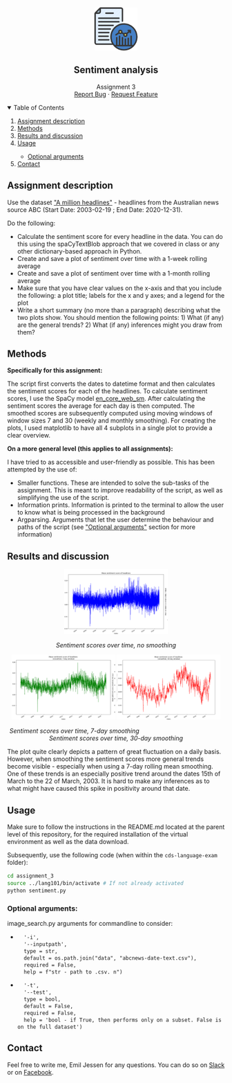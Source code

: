 <!-- PROJECT LOGO -->
<br />
<p align="center">
  <a href="https://github.com/emiltj/cds-language-exam">
    <img src="../README_images/lang_logo.png" alt="Logo" width="100" height="100">
  </a>
  
  <h2 align="center">Sentiment analysis</h2>

  <p align="center">
    Assignment 3
    <br />
    <a href="https://github.com/emiltj/cds-language-exam/issues">Report Bug</a>
    ·
    <a href="https://github.com/emiltj/cds-language-exam/issues">Request Feature</a>
  </p>
</p>

<!-- TABLE OF CONTENTS -->
<details open="open">
  <summary>Table of Contents</summary>
  <ol>
    <li><a href="#assignment-description">Assignment description</a></li>
    <li><a href="#methods">Methods</a></li>
    <li><a href="#results-and-discussion">Results and discussion</a></li>
    <li><a href="#usage">Usage</a></li>
          <ul>
        <li><a href="#optional-arguments">Optional arguments</a></li>
      </ul>
    <li><a href="#contact">Contact</a></li>
  </ol>
</details>

<!-- ASSIGNMENT DESCRIPTION -->
## Assignment description

Use the dataset ["A million headlines"](https://www.kaggle.com/therohk/million-headlines) - headlines from the Australian news source ABC (Start Date: 2003-02-19 ; End Date: 2020-12-31).

Do the following:
* Calculate the sentiment score for every headline in the data. You can do this using the spaCyTextBlob approach that we covered in class or any other dictionary-based approach in Python.
* Create and save a plot of sentiment over time with a 1-week rolling average
* Create and save a plot of sentiment over time with a 1-month rolling average
* Make sure that you have clear values on the x-axis and that you include the following: a plot title; labels for the x and y axes; and a legend for the plot
* Write a short summary (no more than a paragraph) describing what the two plots show. You should mention the following points: 1) What (if any) are the general trends? 2) What (if any) inferences might you draw from them?

<!-- METHODS -->
## Methods

**Specifically for this assignment:**

The script first converts the dates to datetime format and then calculates the sentiment scores for each of the headlines. To calculate sentiment scores, I use the SpaCy model [en_core_web_sm](https://spacy.io/usage/models). After calculating the sentiment scores the average for each day is then computed. The smoothed scores are subsequently computed using moving windows of window sizes 7 and 30 (weekly and monthly smoothing). For creating the plots, I used matplotlib to have all 4 subplots in a single plot to provide a clear overview.

**On a more general level (this applies to all assignments):**

I have tried to as accessible and user-friendly as possible. This has been attempted by the use of:
* Smaller functions. These are intended to solve the sub-tasks of the assignment. This is meant to improve readability of the script, as well as simplifying the use of the script.
* Information prints. Information is printed to the terminal to allow the user to know what is being processed in the background
* Argparsing. Arguments that let the user determine the behaviour and paths of the script (see <a href="#optional-arguments">"Optional arguments"</a> section for more information)

<!-- RESULTS AND DISCUSSION -->
## Results and discussion

<p align="center"><a href="https://github.com/emiltj/cds-language-exam/blob/main/assignment_3/out/daily_sentiment_scores.png"><img src="./out/daily_sentiment_scores.png" alt="Logo" width="240" height="150"></a></p>
<p align="center"><em>Sentiment scores over time, no smoothing</em><p/>

<p align="center"><a href="https://github.com/emiltj/cds-language-exam/blob/main/assignment_3/out/daily_sentiment_scores_weekly_smooth.png""><img src="./out/daily_sentiment_scores_weekly_smooth.png" alt="Logo" width="240" height="150"></a>   <a href="https://github.com/emiltj/cds-language-exam/blob/main/assignment_3/out/daily_sentiment_scores_monthly_smooth.png"><img src="./out/daily_sentiment_scores_monthly_smooth.png" alt="Logo" width="240" height="150"></a></p>
<p align="center"><em>Sentiment scores over time, 7-day smoothing &nbsp; &nbsp; &nbsp; &nbsp; &nbsp; &nbsp; &nbsp; &nbsp; &nbsp; &nbsp; &nbsp; &nbsp; &nbsp;&nbsp; &nbsp; &nbsp; &nbsp; &nbsp; &nbsp; &nbsp; &nbsp; &nbsp; &nbsp; &nbsp; &nbsp; Sentiment scores over time, 30-day smoothing</em><p/>



The plot quite clearly depicts a pattern of great fluctuation on a daily basis. However, when smoothing the sentiment scores more general trends become visible - especially when using a 7-day rolling mean smoothing. 
One of these trends is an especially positive trend around the dates 15th of March to the 22 of March, 2003.
It is hard to make any inferences as to what might have caused this spike in positivity around that date.

<!-- USAGE -->
## Usage

Make sure to follow the instructions in the README.md located at the parent level of this repository, for the required installation of the virtual environment as well as the data download.

Subsequently, use the following code (when within the ```cds-language-exam``` folder):

```bash
cd assignment_3
source ../lang101/bin/activate # If not already activated
python sentiment.py
```

### Optional arguments:

image_search.py arguments for commandline to consider:
-       '-i',
        '--inputpath',
        type = str,
        default = os.path.join("data", "abcnews-date-text.csv"),
        required = False,
        help = f"str - path to .csv. n")
-       '-t',
        '--test',
        type = bool,
        default = False,
        required = False,
        help = 'bool - if True, then performs only on a subset. False is on the full dataset')

<!-- CONTACT -->
## Contact

Feel free to write me, Emil Jessen for any questions.
You can do so on [Slack](https://app.slack.com/client/T01908QBS9X/D01A1LFRDE0) or on [Facebook](https://www.facebook.com/emil.t.jessen/).
